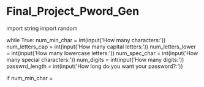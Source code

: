 # Final_Project_Pword_Gen
import string
import random

while True:
    num_min_char = int(input('How many characters:'))
    num_letters_cap = int(input('How many capital letters:'))
    num_letters_lower = int(input('How many lowercase letters:'))
    num_spec_char = int(input('How many special characters:'))
    num_digits = int(input('How many digits:'))
    passwrd_length = int(input('How long do you want your password?:'))

if num_min_char = 
